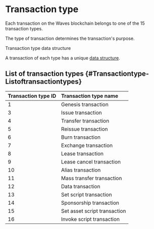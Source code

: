 # Transaction type

Each transaction on the Waves blockchain belongs to one of the 15 transaction types. 

The type of transaction determines the transaction's purpose.

Transaction type data structure

A transaction of each type has a unique [data structure](/blockchain/transaction-type-data-structure.md).

## List of transaction types {#Transactiontype-Listoftransactiontypes}

| Transaction type ID | Transaction type name |
| :--- | :--- |
| 1 | Genesis transaction |
| 3 | Issue transaction |
| 4 | Transfer transaction |
| 5 | Reissue transaction |
| 6 | Burn transaction |
| 7 | Exchange transaction |
| 8 | Lease transaction |
| 9 | Lease cancel transaction |
| 10 | Alias transaction |
| 11 | Mass transfer transaction |
| 12 | Data transaction |
| 13 | Set script transaction |
| 14 | Sponsorship transaction |
| 15 | Set asset script transaction |
| 16 | Invoke script transaction |

  


